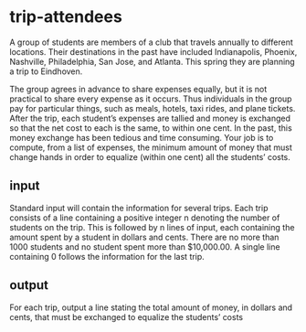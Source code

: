 # trip-attendees

A group of students are members of a club that travels annually to different locations.
Their destinations in the past have included Indianapolis, Phoenix, Nashville,
Philadelphia, San Jose, and Atlanta. This spring they are planning a trip to Eindhoven.

The group agrees in advance to share expenses equally, but it is not practical to share
every expense as it occurs. Thus individuals in the group pay for particular things, such
as meals, hotels, taxi rides, and plane tickets. After the trip, each student’s expenses
are tallied and money is exchanged so that the net cost to each is the same, to within
one cent. In the past, this money exchange has been tedious and time consuming. Your
job is to compute, from a list of expenses, the minimum amount of money that must
change hands in order to equalize (within one cent) all the students’ costs.

## input
Standard input will contain the information for several trips. Each trip consists of a
line containing a positive integer n denoting the number of students on the trip. This is
followed by n lines of input, each containing the amount spent by a student in dollars
and cents. There are no more than 1000 students and no student spent more than
$10,000.00. A single line containing 0 follows the information for the last trip.

## output
For each trip, output a line stating the total amount of money, in dollars and cents,
that must be exchanged to equalize the students’ costs
